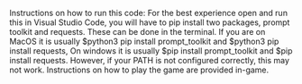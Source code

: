 Instructions on how to run this code: For the best experience open and run this in Visual Studio Code, you will have to pip install two packages, prompt toolkit and requests. These can be done in the terminal.
If you are on MacOS it is usually $python3 pip install prompt_toolkit and $python3 pip install requests,  On windows it is usually  $pip install prompt_toolkit and $pip install requests. 
However, if your PATH is not configured correctly, this may not work. Instructions on how to play the game are provided in-game.